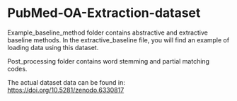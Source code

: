 # PubMed-OA-Extraction-dataset

Example_baseline_method folder contains abstractive and extractive baseline methods. In the extractive_baseline file, you will find an example of loading data using this dataset.

Post_processing folder contains word stemming and partial matching codes.

The actual dataset data can be found in: 
https://doi.org/10.5281/zenodo.6330817
